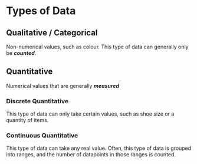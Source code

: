 # Types of Data

## Qualitative / Categorical
Non-numerical values, such as colour. This type of data can generally only be ***counted***.

## Quantitative
Numerical values that are generally ***measured***

### Discrete Quantitative
This type of data can only take certain values, such as shoe size or a quantity of items.

### Continuous Quantitative
This type of data can take any real value. Often, this type of data is grouped into ranges, and the number of datapoints in those ranges is counted.